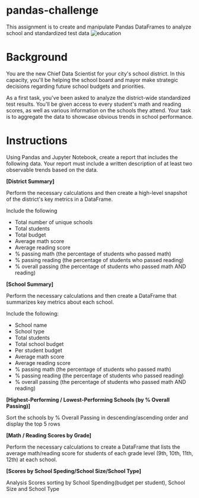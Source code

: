 # pandas-challenge
This assignment is to create and manipulate Pandas DataFrames to analyze school and standardized test data
![education](https://github.com/JeesuKwon/pandas-challenge/assets/157546001/e788a6a7-ace1-4dad-b674-129ac438786f)

# Background
You are the new Chief Data Scientist for your city's school district. In this capacity, you'll be helping the school board and mayor make strategic decisions regarding future school budgets and priorities.

As a first task, you've been asked to analyze the district-wide standardized test results. You'll be given access to every student's math and reading scores, as well as various information on the schools they attend. Your task is to aggregate the data to showcase obvious trends in school performance.

# Instructions
Using Pandas and Jupyter Notebook, create a report that includes the following data. Your report must include a written description of at least two observable trends based on the data.


**[District Summary]**

Perform the necessary calculations and then create a high-level snapshot of the district's key metrics in a DataFrame.

Include the following
* Total number of unique schools
* Total students
* Total budget
* Average math score
* Average reading score
* % passing math (the percentage of students who passed math)
* % passing reading (the percentage of students who passed reading)
* % overall passing (the percentage of students who passed math AND reading)

**[School Summary]**

Perform the necessary calculations and then create a DataFrame that summarizes key metrics about each school.

Include the following:
* School name
* School type
* Total students
* Total school budget
* Per student budget
* Average math score
* Average reading score
* % passing math (the percentage of students who passed math)
* % passing reading (the percentage of students who passed reading)
* % overall passing (the percentage of students who passed math AND reading)


**[Highest-Performing / Lowest-Performing Schools (by % Overall Passing)]**

Sort the schools by % Overall Passing in descending/ascending order and display the top 5 rows


**[Math / Reading Scores by Grade]**

Perform the necessary calculations to create a DataFrame that lists the average math/reading score for students of each grade level (9th, 10th, 11th, 12th) at each school.

**[Scores by School Speding/School Size/School Type]**

Analysis Scores sorting by School Spending(budget per student), School Size and School Type

